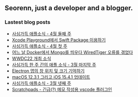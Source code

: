## Seorenn, just a developer and a blogger.

### Lastest blog posts

<!-- BLOG-POST-LIST:START -->
- [사심가득 애플소식 - 4월 둘째 주](https://seorenn.tistory.com/240)
- [Xcode Playground에서 Swift Package 이용하기](https://seorenn.tistory.com/239)
- [사심가득 애플소식 - 4월 첫 주](https://seorenn.tistory.com/237)
- [어느 날 Docker에서 Mongo를 띄우다 WiredTiger 오류를 겪었다](https://seorenn.tistory.com/232)
- [WWDC22 개최 소식](https://seorenn.tistory.com/238)
- [사심가득 한 주 간의 애플 소식 - 3월 마지막 주](https://seorenn.tistory.com/235)
- [Electron 앱의 창 위치 및 크기 기억하기](https://seorenn.tistory.com/230)
- [macOS 12.3.1 그리고 iOS 15.4.1 업데이트](https://seorenn.tistory.com/236)
- [사심가득 애플소식 - 3월 넷째 주](https://seorenn.tistory.com/234)
- [Scratchpads - 긴급&lpar;?&rpar; 메모 작성용 vscode 플러그인](https://seorenn.tistory.com/226)
<!-- BLOG-POST-LIST:END -->
